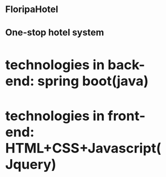 # FloripaHotel
<h1>One-stop hotel system<h1>

<div>
<h2>technologies in back-end: spring boot(java)</h2>
<h2>technologies in front-end: HTML+CSS+Javascript(Jquery)</h2>
</div>

